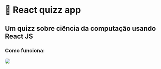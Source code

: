 🧠 React quizz app 
=========================

Um quizz sobre ciência da computação usando React JS
---------------------------


### Como funciona: 

<img  style="border-radius: 5px" src="./screenshots/github/quizzGif.gif">